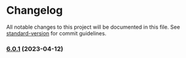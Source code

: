 # Changelog

All notable changes to this project will be documented in this file. See [standard-version](https://github.com/conventional-changelog/standard-version) for commit guidelines.

### [6.0.1](https://github.com/fabloliv/fabloliv.github.io/compare/v6.0.0...v6.0.1) (2023-04-12)
